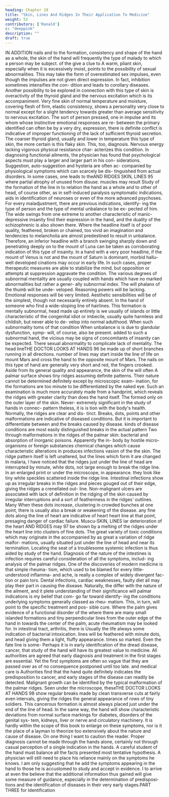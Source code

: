 ```yaml
---
heading: Chapter 19
title: "Skin, Lines And Ridges In Their Application To Medicine"
weight: 52
contributors: ['Ranald']
c: "deeppink"
description: ""
draft: true
---
```



IN ADDITION
nails
and
to the formation, consistency and shape of the
hand as a whole, the skin of the hand will frequently
the type of malady to which a person may be subject.
of the
give a clue to
A warm,
pliant skin, especially when it is excessively moist, points to
the possibility of sexual abnormalities. This may take the form of
overestimated sex impulses, even though the impulses are not given
direct expression. In fact, inhibition sometimes intensifies the con-
dition
and leads
to
corollary diseases.
Another possibility
to
be
explored in connection with this type of skin is overactivity of the
thyroid gland and the nervous excitation which is its accompaniment.
Very fine skin of normal temperature and moisture, covering flesh
of firm, elastic consistency, shows a personality very close to normal
except for a slight tendency towards greater than average sensitivity
to nervous excitation.
The
sort of person
pressed, one in
impulse and
its
whom
whose
instinctive emotional responses are re-
between the primary
identified
can
often
be
by a very dry,
expression,
there
is definite conflict
is indicative of improper functioning of the
lack
of sufficient thyroid secretion. The coarser
thyroid gland, usually
and lower in temperature this type of skin, the more certain is this
flaky skin. This, too,
diagnosis.
Nervous energy lacking vigorous physical
resistance char-
acterizes this condition.
In diagnosing functional ailments, the physician has found that
psychological aspects must play a larger and larger part in his con-
siderations. Suggestion, auto-suggestion and hysteria are often ac-
companied by physiological symptoms which can scarcely be dis-
tinguished from actual disorders. In some cases, one leads to theAND RIDGES
SKIN, LINES
95
where partial atrophy of unused
from
disuse.
muscles may result
Study of the formation of the line
in
to
relation
the hand as a whole and to other
of head, of course
other, as in self-induced paralysis
symptomatic indications, aids in identification of neuroses or even
of the more advanced psychoses.
For every maladjustment, there are previous indications, identify-
ing the type of person and the type of mental unbalance to be ex-
pected of him. The wide swings from one extreme to another
characteristic of manic-depressive insanity find their expression in
the hand, and the duality of the schizophrenic is also shown there.
Where the headline itself is of poor quality, feathered, broken or
chained, too vivid an imagination and tendencies to melancholia are
almost predestined to result in unbalance. Therefore, an inferior
headline with a branch swinging sharply down and penetrating
deeply on to the mount of Luna can be taken as corroborating
indication of this type of insanity.
In a hand with a very poor headline, if the mount of Venus is not
and the mount of Saturn is dominant, morbid hallu-
well developed
cinations may occur in early life. In such cases, proper therapeutic
measures are able to stabilize the mind, but opposition or attempts
at suppression aggravate the condition.
The various degrees of subnormal mentality are usually coupled
with hands which have no marked abnormalities but rather a gener-
ally subnormal index. The will phalanx of the thumb will be unde-
veloped. Reasoning powers will be lacking. Emotional responses will
be very limited. Aesthetic sensibilities will be of the simplest, though
not necessarily entirely absent.
In the hand of someone who
find a wide-sloping line of
hairlines.
This formation
is
mentally subnormal,
head made up entirely
is
we
usually
of islands or little
characteristic of the congenital idiot or
imbecile, usually quite harmless and childish, but never able to de-
velop into normal adulthood.
When
such subnormality
toms of that condition
When
unbalance
is
is
due to glandular dysfunction, symp-
will, of course, also be present.
added
to such a
subnormal hand, the vicious
may be signs of
concomitants of insanity can be expected. There
sexual abnormality to complicate lack of mentality.
The head
lineTHE DOCTOR LOOKS AT HANDS
96
be made up of short branches running in all directions.
number of lines may start inside the line of life on mount Mars and
cross the hand to the opposite mount of Mars. The nails on this type
of hand are generally very short and red, the fingers crooked.
Aside from its general quality and appearance, the skin of the
will often
A
palmar surface shows tiny ridges assuming definite patterns. Their
nature cannot be determined definitely except by microscopic exam-
ination, for the formations are too minute to be differentiated by the
naked eye. Such an examination is much more accurately made from
a handprint, which reveals the ridges with greater clarity than does
the hand itself.
The
formed only on the outer layer of the skin. Never-
extremely significant in the study of hands in connec-
pattern
theless, it is
is
tion with the body's health. Normally, the ridges are clear and dis-
tinct. Breaks, dots, points and other malformations are indicative
of diseased conditions.
But
it
is
important to differentiate between
and the breaks caused by disease.
kinds of disease conditions are most easily distinguished
breaks in the actual pattern
Two
through malformations in the ridges of the palmar skin: bacterial
and absorption of inorganic poisons. Apparently the in-
body by hostile micro-organisms or foreign substances
chemical
changes which cause characteristic alterations in
produces
infections
vasion of the
the skin.
The
ridge pattern itself
is
left
unaltered, but the lines
which form it are changed
In malaria, I have noticed that the ridges just under the line of
head are interrupted by minute, white dots, not large enough to
break the ridge line. In an enlarged print or under the microscope,
in appearance.
they look like tiny white speckles scattered inside the ridge line.
Intestinal infections show up as irregular breaks in the ridges and
pieces gouged out of their edge, giving the ridges a crenellated out-
line. Non-malignant ulcers are associated with lack of definition in
the ridging of the skin caused by irregular interruptions and a sort of
featheriness in the ridges' outlines.
Many
When
these dots increase, clustering in crowded bunches at
one point, there is usually also a break or weakening of the
disease.
any
fine dots along the line of heart are indicative of heart
heart line at that point, presaging danger of cardiac failure. Muscu-SKIN, LINES
lar deterioration of the heart
AND RIDGES
may
97
be shown by a melting of the
ridges under the heart line into clusters of fine dots.
The great variety of toxic conditions which may originate in the
accompanied by as great a variation of ridge malfor-
mations, usually situated just under the line of head and near its
termination. Locating the seat of a troublesome systemic infection
is thus aided by study of the hand. Diagnosis of the nature of the
intestines is
infection requires careful consideration of all the symptoms, includ-
ing analysis of the palmar ridges.
One of the discoveries of modern medicine is that simple rheuma-
tism,
which used to be blamed for every little-understood inflamma-
and ache, is really a complex of widely divergent fac-
tion or pain
tors.
Dental infections, cardiac weaknesses, faulty diet
all
may
play
their part in causing the disease. Naturally, the
differ with the nature of the ailment, and it
plete understanding of their significance will
palmar indications
is my belief that com-
go far toward identify-
ing the conditions underlying symptoms generally classed as rheu-
matism. This, in turn, will point to the specific treatment and pos-
sible cure.
Where
the
palm gives evidence
of a functional disorder of the
where there are many small islanded formations and
tiny perpendicular lines from the outer edge of the hand in towards
the center of the palm, acute rheumatism may be looked for. In
intestinal tract,
arthritis, there is
Usually the
life
always some indication of bacterial intoxication.
lines will be feathered with minute dots,
and head
giving them a light, fluffy appearance.
times so marked.
Even
the fate line
is
some-
Perhaps it is in early identification of the dread disease, cancer,
that study of the hand will have its greatest value to medicine.
All authorities are agreed that early diagnosis and treatment in the
first stages are essential. Yet the first symptoms are often so vague
that they are passed over as of no consequence
postponed until too late.
and medical care
is
Authorities find that the hand quite definitely indicates the
predisposition to cancer, and early stages of the disease can readily
be detected. Malignant growth can be identified by the typical
malformation of the palmar ridges. Seen under the microscope, theseTHE DOCTOR LOOKS AT HANDS
98
show regular breaks made by clean transverse cuts
at fairly even
intervals, giving the ridges the general appearance of rows of tiny
soldiers.
This cancerous formation
is
almost always placed just under
the end of the line of head.
In the same way, the hand will show characteristic deviations from
normal surface markings for diabetes, disorders of the genital sys-
tem, kidneys, liver or nerve and circulatory machinery. It is hardly
within the scope of this book to enlarge on these symptoms, nor is
it the place of a layman to theorize too extensively about the nature
and cause
of disease.
On
one thing
I
want
to caution the reader.
Proper diagnosis cannot be made through the hands alone, certainly
not through casual perception of a single indication in the hands.
A
careful student of the
hand must balance
all
the facts presented
most tentative hypothesis. A physician will
still need to place his reliance mainly on the symptoms he knows.
I am only suggesting that he add the symptoms appearing in the
hand to those he is accustomed to study and accept in evidence. I
to arrive at even the
believe that the additional information thus gained will give some
measure of guidance, especially in the determination of predisposi-
tions
and the
identification of diseases in their very early stages.PART THREE
for Identification

